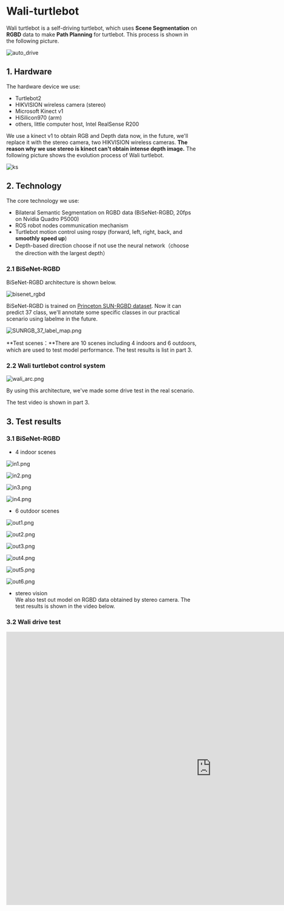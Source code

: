 # Wali-turtlebot
Wali turtlebot is a self-driving turtlebot, which uses **Scene Segmentation** on **RGBD** data to make **Path Planning** for turtlebot. This process is shown in the following picture.

![auto_drive](poster/auto_drive.png)

## 1. Hardware

The hardware device we use:
- Turtlebot2
- HIKVISION wireless camera (stereo)
- Microsoft Kinect v1
- HiSilicon970 (arm)
- others, little computer host, Intel RealSense R200

We use a kinect v1 to obtain RGB and Depth data now, in the future, we'll replace it with the stereo camera, two HIKVISION wireless cameras. **The reason why we use stereo is kinect can't obtain intense depth image.** The following picture shows the evolution process of Wali turtlebot.

![ks](poster/ks.png)


## 2. Technology
The core technology we use:
- Bilateral Semantic Segmentation on RGBD data (BiSeNet-RGBD, 20fps on Nvidia Quadro P5000)
- ROS robot nodes communication mechanism
- Turtlebot motion control using rospy (forward, left, right, back, and **smoothly speed up**)
- Depth-based direction choose if not use the neural network（choose the direction with the largest depth）

### 2.1 BiSeNet-RGBD
BiSeNet-RGBD architecture is shown below.

![bisenet_rgbd](poster/bisenet_rgbd.png)

BiSeNet-RGBD is trained on [Princeton SUN-RGBD dataset](http://rgbd.cs.princeton.edu/). Now it can predict 37 class, we'll annotate some specific classes in our practical scenario using labelme in the future. 

![SUNRGB_37_label_map.png](poster/SUNRGB_37_label_map.png)

**Test scenes：**There are 10 scenes including 4 indoors and 6 outdoors, which are used to test model performance. The test results is list in part 3.

### 2.2 Wali turtlebot control system

![wali_arc.png](https://upload-images.jianshu.io/upload_images/1877813-e22788cac3456fb7.png?imageMogr2/auto-orient/strip%7CimageView2/2/w/1240)

By using this architecture, we've made some drive test in the real scenario.

The test video is shown in part 3.

## 3. Test results

### 3.1 BiSeNet-RGBD

- 4 indoor scenes

![in1.png](poster/in1.png)

![in2.png](poster/in2.png)

![in3.png](poster/in3.png)

![in4.png](poster/in4.png)

- 6 outdoor scenes

![out1.png](poster/out1.png)

![out2.png](poster/out2.png)

![out3.png](poster/out3.png)

![out4.png](poster/out4.png)

![out5.png](poster/out5.png)

![out6.png](poster/out5.png)

- stereo vision<br>We also test out model on RGBD data obtained by stereo camera. The test results is shown in the video below.

### 3.2 Wali drive test

<iframe width="1080" height="720" src="https://www.bilibili.com/video/av44314807/" frameborder="0" allowfullscreen></iframe>